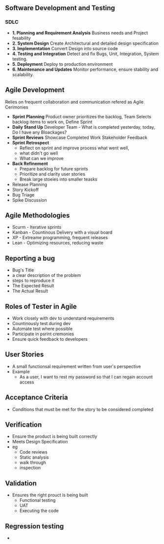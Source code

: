 ## Software Development and Testing
### SDLC
- **1. Planning and Requirement Analysis** 
    Business needs and Project fesability
- **2. System Design** 
    Create Architectural and detailed design specification
- **3. Implementation**
    Convert Design into source code
- **4. Testing and Integration**
    Detect and fix Bugs, Unit, Integration, System testing.
- **5. Deployment**
    Deploy to production environment
- **6. Maintenance and Updates**
    Monitor performance, ensure stability and scalability.
   
## Agile Development
Relies on frequent collaboration and communication refered as Agile Cerimonies
- **Sprint Planning**
    Product owner prioritizes the backlog,
    Team Selects backlog items to work on,
    Define Sprint
- **Daily Stand Up**
    Developer Team - What is completed yesterday, today, Do I have any Bloackages?
- **Sprint Reviews**
    Showcase Completed Work
    Stakeholder Feedback
- **Sprint Retrospect**
    - Reflect on sprint and improve process what went well,
    - what didn't go well
    - What can we improve
- **Back Refinement**
    - Prepare backlog for future sprints
    - Prioritize and clarity user stories
    - Break large stoeies into smaller teasks
- Release Planning
- Story Kickoff
- Bug Triage
- Spike Discussion

## Agile Methodologies 
  - Scurm - Iterative sprints
  - Kanban - Countinous Delivery with a visual board
  - XP - Extreame programming, frequent releases
  - Lean - Optimizing resources, reducing waste

## Reporting a bug
  - Bug's Title
  - a clear description of the problem
  - steps to reproduce it
  - The Expected Result
  - The Actual Result 

## Roles of Tester in Agile
  - Work closely with dev to understand requirements 
  - Countinously test during dev
  - Automate test where possible 
  - Participate in psrint cremonies
  - Ensure quick feedback to developers

## User Stories
  - A small functionsal requirement written from user's perspective
  - Example
    - As a user, I want to rest my password so that I can regain account access

## Acceptance Criteria
  - Conditions that must be met for the story to be considered completed

## Verification
  - Ensure the product is being built correctly 
  - Meets Design Specification
  - eg
    - Code reviews
    - Static analysis
    - walk through
    - inspection

## Validation
  - Ensures the right prouct is being built
    - Functional testing
    - UAT
    - Executing the code

## Regression testing
  - 
